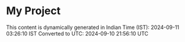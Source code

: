 # My Project

This content is dynamically generated in Indian Time (IST): 2024-09-11 03:26:10 IST
Converted to UTC: 2024-09-10 21:56:10 UTC
